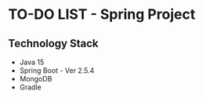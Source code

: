 ﻿# TO-DO LIST - Spring Project

## Technology Stack
- Java 15
- Spring Boot - Ver 2.5.4
- MongoDB
- Gradle

